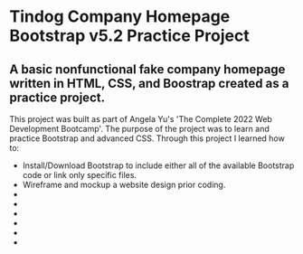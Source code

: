 # Tindog Company Homepage Bootstrap v5.2 Practice Project

## A basic nonfunctional fake company homepage written in HTML, CSS, and Boostrap created as a practice project.

This project was built as part of Angela Yu's 'The Complete 2022 Web Development Bootcamp'. The purpose of the project was to learn and practice Bootstrap and advanced CSS. Through this project I learned how to:

* Install/Download Bootstrap to include either all of the available Bootstrap code or link only specific files.
* Wireframe and mockup a website design prior coding.
*
*
*
*
*
*
